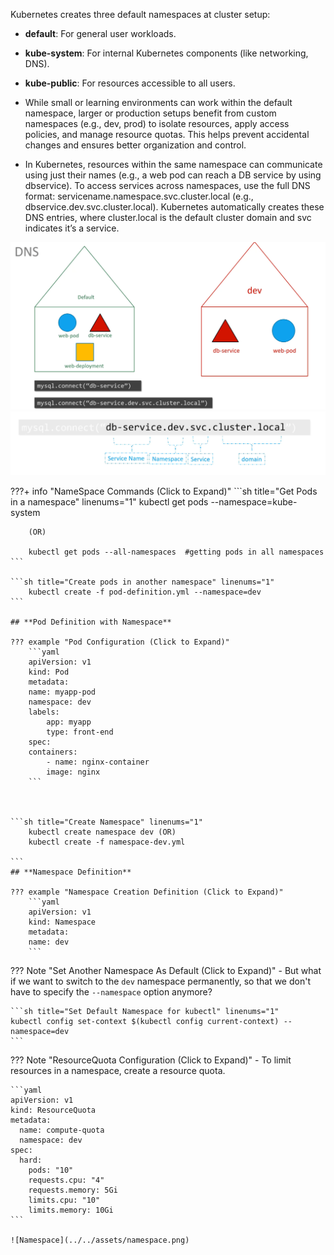
Kubernetes creates three default namespaces at cluster setup:

- **default**: For general user workloads.

- **kube-system**: For internal Kubernetes components (like networking, DNS).

- **kube-public**: For resources accessible to all users.

- While small or learning environments can work within the default namespace, larger or production setups benefit from custom namespaces (e.g., dev, prod) to isolate resources, apply access policies, and manage resource quotas. This helps prevent accidental changes and ensures better organization and control.



- In Kubernetes, resources within the same namespace can communicate using just their names (e.g., a web pod can reach a DB service by using dbservice). To access services across namespaces, use the full DNS format: servicename.namespace.svc.cluster.local (e.g., dbservice.dev.svc.cluster.local). Kubernetes automatically creates these DNS entries, where cluster.local is the default cluster domain and svc indicates it’s a service.

![Namespace2](../../assets/namespace2.png)
![Namespace3](../../assets/namespace3.png)

???+ info "NameSpace Commands (Click to Expand)"
    ```sh title="Get Pods in a namespace" linenums="1"
        kubectl get pods --namespace=kube-system

        (OR)

        kubectl get pods --all-namespaces  #getting pods in all namespaces
    ```    

    ```sh title="Create pods in another namespace" linenums="1"
        kubectl create -f pod-definition.yml --namespace=dev
    ```

    ## **Pod Definition with Namespace**

    ??? example "Pod Configuration (Click to Expand)"
        ```yaml
        apiVersion: v1
        kind: Pod
        metadata:
        name: myapp-pod
        namespace: dev
        labels:
            app: myapp
            type: front-end
        spec:
        containers:
            - name: nginx-container
            image: nginx
        ```



    ```sh title="Create Namespace" linenums="1"
        kubectl create namespace dev (OR)
        kubectl create -f namespace-dev.yml

    ```
    ## **Namespace Definition**

    ??? example "Namespace Creation Definition (Click to Expand)"
        ```yaml
        apiVersion: v1
        kind: Namespace
        metadata:
        name: dev
        ```


??? Note "Set Another Namespace As Default  (Click to Expand)"
    - But what if we want to switch to the `dev` namespace permanently, so that we don't have to specify the `--namespace` option anymore?

    ```sh title="Set Default Namespace for kubectl" linenums="1"
    kubectl config set-context $(kubectl config current-context) --namespace=dev
    ```



??? Note "ResourceQuota Configuration (Click to Expand)"
    - To limit resources in a namespace, create a resource quota.

    ```yaml
    apiVersion: v1
    kind: ResourceQuota
    metadata:
      name: compute-quota
      namespace: dev
    spec:
      hard:
        pods: "10"
        requests.cpu: "4"
        requests.memory: 5Gi
        limits.cpu: "10"
        limits.memory: 10Gi
    ```

    ![Namespace](../../assets/namespace.png)
